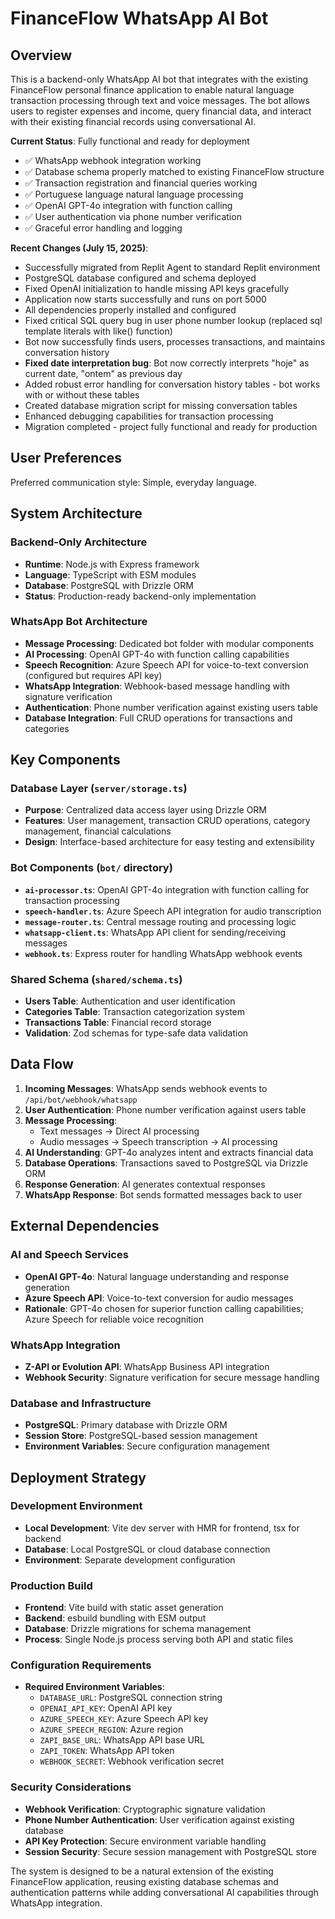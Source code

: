 # FinanceFlow WhatsApp AI Bot

## Overview

This is a backend-only WhatsApp AI bot that integrates with the existing FinanceFlow personal finance application to enable natural language transaction processing through text and voice messages. The bot allows users to register expenses and income, query financial data, and interact with their existing financial records using conversational AI.

**Current Status**: Fully functional and ready for deployment
- ✅ WhatsApp webhook integration working
- ✅ Database schema properly matched to existing FinanceFlow structure
- ✅ Transaction registration and financial queries working
- ✅ Portuguese language natural language processing
- ✅ OpenAI GPT-4o integration with function calling
- ✅ User authentication via phone number verification
- ✅ Graceful error handling and logging

**Recent Changes (July 15, 2025)**:
- Successfully migrated from Replit Agent to standard Replit environment
- PostgreSQL database configured and schema deployed 
- Fixed OpenAI initialization to handle missing API keys gracefully
- Application now starts successfully and runs on port 5000
- All dependencies properly installed and configured
- Fixed critical SQL query bug in user phone number lookup (replaced sql template literals with like() function)
- Bot now successfully finds users, processes transactions, and maintains conversation history
- **Fixed date interpretation bug**: Bot now correctly interprets "hoje" as current date, "ontem" as previous day
- Added robust error handling for conversation history tables - bot works with or without these tables
- Created database migration script for missing conversation tables
- Enhanced debugging capabilities for transaction processing
- Migration completed - project fully functional and ready for production

## User Preferences

Preferred communication style: Simple, everyday language.

## System Architecture

### Backend-Only Architecture
- **Runtime**: Node.js with Express framework
- **Language**: TypeScript with ESM modules
- **Database**: PostgreSQL with Drizzle ORM
- **Status**: Production-ready backend-only implementation

### WhatsApp Bot Architecture
- **Message Processing**: Dedicated bot folder with modular components
- **AI Processing**: OpenAI GPT-4o with function calling capabilities
- **Speech Recognition**: Azure Speech API for voice-to-text conversion (configured but requires API key)
- **WhatsApp Integration**: Webhook-based message handling with signature verification
- **Authentication**: Phone number verification against existing users table
- **Database Integration**: Full CRUD operations for transactions and categories

## Key Components

### Database Layer (`server/storage.ts`)
- **Purpose**: Centralized data access layer using Drizzle ORM
- **Features**: User management, transaction CRUD operations, category management, financial calculations
- **Design**: Interface-based architecture for easy testing and extensibility

### Bot Components (`bot/` directory)
- **`ai-processor.ts`**: OpenAI GPT-4o integration with function calling for transaction processing
- **`speech-handler.ts`**: Azure Speech API integration for audio transcription
- **`message-router.ts`**: Central message routing and processing logic
- **`whatsapp-client.ts`**: WhatsApp API client for sending/receiving messages
- **`webhook.ts`**: Express router for handling WhatsApp webhook events

### Shared Schema (`shared/schema.ts`)
- **Users Table**: Authentication and user identification
- **Categories Table**: Transaction categorization system
- **Transactions Table**: Financial record storage
- **Validation**: Zod schemas for type-safe data validation

## Data Flow

1. **Incoming Messages**: WhatsApp sends webhook events to `/api/bot/webhook/whatsapp`
2. **User Authentication**: Phone number verification against users table
3. **Message Processing**: 
   - Text messages → Direct AI processing
   - Audio messages → Speech transcription → AI processing
4. **AI Understanding**: GPT-4o analyzes intent and extracts financial data
5. **Database Operations**: Transactions saved to PostgreSQL via Drizzle ORM
6. **Response Generation**: AI generates contextual responses
7. **WhatsApp Response**: Bot sends formatted messages back to user

## External Dependencies

### AI and Speech Services
- **OpenAI GPT-4o**: Natural language understanding and response generation
- **Azure Speech API**: Voice-to-text conversion for audio messages
- **Rationale**: GPT-4o chosen for superior function calling capabilities; Azure Speech for reliable voice recognition

### WhatsApp Integration
- **Z-API or Evolution API**: WhatsApp Business API integration
- **Webhook Security**: Signature verification for secure message handling

### Database and Infrastructure
- **PostgreSQL**: Primary database with Drizzle ORM
- **Session Store**: PostgreSQL-based session management
- **Environment Variables**: Secure configuration management

## Deployment Strategy

### Development Environment
- **Local Development**: Vite dev server with HMR for frontend, tsx for backend
- **Database**: Local PostgreSQL or cloud database connection
- **Environment**: Separate development configuration

### Production Build
- **Frontend**: Vite build with static asset generation
- **Backend**: esbuild bundling with ESM output
- **Database**: Drizzle migrations for schema management
- **Process**: Single Node.js process serving both API and static files

### Configuration Requirements
- **Required Environment Variables**:
  - `DATABASE_URL`: PostgreSQL connection string
  - `OPENAI_API_KEY`: OpenAI API key
  - `AZURE_SPEECH_KEY`: Azure Speech API key
  - `AZURE_SPEECH_REGION`: Azure region
  - `ZAPI_BASE_URL`: WhatsApp API base URL
  - `ZAPI_TOKEN`: WhatsApp API token
  - `WEBHOOK_SECRET`: Webhook verification secret

### Security Considerations
- **Webhook Verification**: Cryptographic signature validation
- **Phone Number Authentication**: User verification against existing database
- **API Key Protection**: Secure environment variable handling
- **Session Security**: Secure session management with PostgreSQL store

The system is designed to be a natural extension of the existing FinanceFlow application, reusing existing database schemas and authentication patterns while adding conversational AI capabilities through WhatsApp integration.